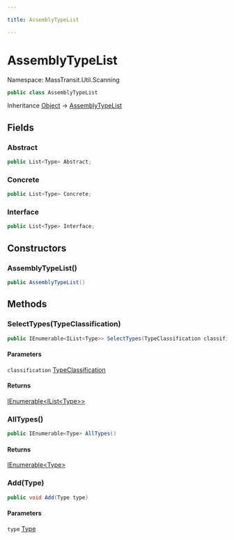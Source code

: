```yaml
---

title: AssemblyTypeList

---
```


# AssemblyTypeList

Namespace: MassTransit.Util.Scanning

```csharp
public class AssemblyTypeList
```

Inheritance [Object](https://learn.microsoft.com/en-us/dotnet/api/system.object) → [AssemblyTypeList](../masstransit-util-scanning/assemblytypelist)

## Fields

### **Abstract**

```csharp
public List<Type> Abstract;
```

### **Concrete**

```csharp
public List<Type> Concrete;
```

### **Interface**

```csharp
public List<Type> Interface;
```

## Constructors

### **AssemblyTypeList()**

```csharp
public AssemblyTypeList()
```

## Methods

### **SelectTypes(TypeClassification)**

```csharp
public IEnumerable<IList<Type>> SelectTypes(TypeClassification classification)
```

#### Parameters

`classification` [TypeClassification](../masstransit-util/typeclassification)<br/>

#### Returns

[IEnumerable\<IList\<Type\>\>](https://learn.microsoft.com/en-us/dotnet/api/system.collections.generic.ienumerable-1)<br/>

### **AllTypes()**

```csharp
public IEnumerable<Type> AllTypes()
```

#### Returns

[IEnumerable\<Type\>](https://learn.microsoft.com/en-us/dotnet/api/system.collections.generic.ienumerable-1)<br/>

### **Add(Type)**

```csharp
public void Add(Type type)
```

#### Parameters

`type` [Type](https://learn.microsoft.com/en-us/dotnet/api/system.type)<br/>
